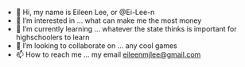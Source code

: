 - 👋 Hi, my name is Eileen Lee, or @Ei-Lee-n
- 👀 I’m interested in ...
          what can make me the most money
- 🌱 I’m currently learning ...
          whatever the state thinks is important for highschoolers to learn
- 💞️ I’m looking to collaborate on ...
          any cool games
- 📫 How to reach me ...
          my email eileenmjlee@gmail.com

<!---
Ei-Lee-n/Ei-Lee-n is a ✨ special ✨ repository because its `README.md` (this file) appears on your GitHub profile.
You can click the Preview link to take a look at your changes.
--->
